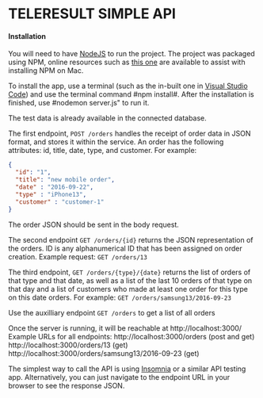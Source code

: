 # TELERESULT SIMPLE API

#### Installation
You will need to have [NodeJS](https://nodejs.org/en/download/) to run the project. The project was packaged using NPM, online resources such as [this one](https://enterflash.io/posts/how-to-install-nodejs-and-npm-on-windows-mac-or-linux) are available to assist with installing NPM on Mac.

To install the app, use a terminal (such as the in-built one in [Visual Studio Code](https://nodejs.org/en/download/)) and use the terminal command #npm install#. After the installation is finished, use #nodemon server.js" to run it.

The test data is already available in the connected database.

The first endpoint, `POST /orders` handles the receipt of order data in JSON format, and stores it within the service.
An order has the following attributes: id, title, date, type, and customer. For example:

```JSON
{
  "id": "1",
  "title": "new mobile order",
  "date" : "2016-09-22",
  "type" : "iPhone13",
  "customer" : "customer-1"
}

```
The order JSON should be sent in the body request.

The second endpoint `GET /orders/{id}` returns the JSON representation of the orders. ID is any alphanumerical ID that has been assigned on order creation. Example request: `GET /orders/13`

The third endpoint, `GET /orders/{type}/{date}` returns the list of orders of that type and that date, as well as a list of the last 10 orders of that type on that day and a list of customers who made at least one order for this type on this date orders. For example: `GET /orders/samsung13/2016-09-23`

Use the auxilliary endpoint `GET /orders` to get a list of all orders

Once the server is running, it will be reachable at http://localhost:3000/
Example URLs for all endpoints:
http://localhost:3000/orders (post and get)
http://localhost:3000/orders/13 (get)
http://localhost:3000/orders/samsung13/2016-09-23 (get)


The simplest way to call the API is using [Insomnia](https://insomnia.rest/download) or a similar API testing app. Alternatively, you can just navigate to the endpoint URL in your browser to see the response JSON.

